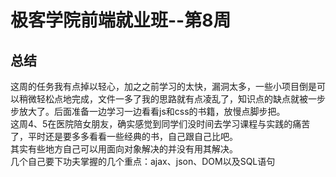 # 极客学院前端就业班--第8周
## 总结
这周的任务我有点掉以轻心，加之之前学习的太快，漏洞太多，一些小项目倒是可以稍微轻松点地完成，文件一多了我的思路就有点凌乱了，知识点的缺点就被一步步放大了。后面准备一边学习一边看看js和css的书籍，放慢点脚步把。    <br/> 
这周4、5在医院陪女朋友，确实感觉到同学们没时间去学习课程与实践的痛苦了，平时还是要多多看看一些经典的书，自己跟自己比吧。    <br/> 
其实有些地方自己可以用面向对象解决的并没有用其解决。    <br/> 
几个自己要下功夫掌握的几个重点：ajax、json、DOM以及SQL语句